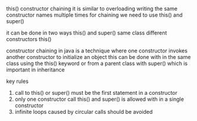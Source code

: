 this()
constructor chaining it is similar to overloading
writing the same constructor names multiple times
for chaining we need to use this() and super()

it can be done in two ways this() and super()
same class different constructors this()

constructor chaining in java is a technique where one constructor invokes another constructor to initialize an object this can be done with in the same class using the this() keyword or from a parent class with super() which is important in inheritance


key rules
1. call to this() or super() must be the first statement in a constructor
2. only one constructor call this() and super() is allowed with in a single constructor
3. infinite loops caused by circular calls should be avoided


